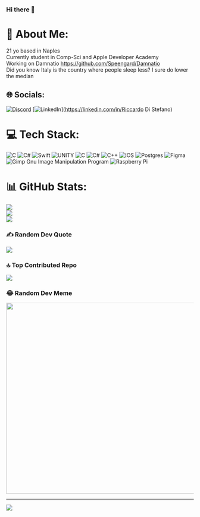 ### Hi there 👋

# 💫 About Me:
21 yo based in Naples<br>Currently student in Comp-Sci and Apple Developer Academy<br>Working on Damnatio https://github.com/Speengard/Damnatio<br>Did you know Italy is the country where people sleep less? I sure do lower the median<br>


## 🌐 Socials:
[![Discord](https://img.shields.io/badge/Discord-%237289DA.svg?logo=discord&logoColor=white)](https://discord.gg/Riccardo#2457) [![LinkedIn](https://img.shields.io/badge/LinkedIn-%230077B5.svg?logo=linkedin&logoColor=white)](https://linkedin.com/in/Riccardo Di Stefano) 

# 💻 Tech Stack:
![C](https://img.shields.io/badge/c-%2300599C.svg?style=for-the-badge&logo=c&logoColor=white) ![C#](https://img.shields.io/badge/c%23-%23239120.svg?style=for-the-badge&logo=c-sharp&logoColor=white) ![Swift](https://img.shields.io/badge/swift-F54A2A?style=for-the-badge&logo=swift&logoColor=white) ![UNITY](https://img.shields.io/badge/Unity-%2320232a.svg?style=for-the-badge&logo=unity&logoColor=white) ![C](https://img.shields.io/badge/c-%2300599C.svg?style=for-the-badge&logo=c&logoColor=white) ![C#](https://img.shields.io/badge/c%23-%23239120.svg?style=for-the-badge&logo=c-sharp&logoColor=white) ![C++](https://img.shields.io/badge/c++-%2300599C.svg?style=for-the-badge&logo=c%2B%2B&logoColor=white) ![IOS](https://img.shields.io/badge/IOS-%2320232a.svg?style=for-the-badge&logo=apple&logoColor=white) ![Postgres](https://img.shields.io/badge/postgres-%23316192.svg?style=for-the-badge&logo=postgresql&logoColor=white) 	![Figma](https://img.shields.io/badge/figma-%23F24E1E.svg?style=for-the-badge&logo=figma&logoColor=white) ![Gimp Gnu Image Manipulation Program](https://img.shields.io/badge/Gimp-657D8B?style=for-the-badge&logo=gimp&logoColor=FFFFFF) ![Raspberry Pi](https://img.shields.io/badge/-RaspberryPi-C51A4A?style=for-the-badge&logo=Raspberry-Pi)
# 📊 GitHub Stats:
![](https://github-readme-stats.vercel.app/api?username=Speengard&theme=dark&hide_border=false&include_all_commits=true&count_private=true)<br/>
![](https://github-readme-streak-stats.herokuapp.com/?user=Speengard&theme=dark&hide_border=false)<br/>
![](https://github-readme-stats.vercel.app/api/top-langs/?username=Speengard&theme=dark&hide_border=false&include_all_commits=true&count_private=true&layout=compact)

### ✍️ Random Dev Quote
![](https://quotes-github-readme.vercel.app/api?type=horizontal&theme=radical)

### 🔝 Top Contributed Repo
![](https://github-contributor-stats.vercel.app/api?username=Speengard&limit=5&theme=dark&combine_all_yearly_contributions=true)

### 😂 Random Dev Meme
<img src="https://rm.up.railway.app/" width="512px"/>

---
[![](https://visitcount.itsvg.in/api?id=Speengard&icon=0&color=0)](https://visitcount.itsvg.in)

<!-- Proudly created with GPRM ( https://gprm.itsvg.in ) -->

